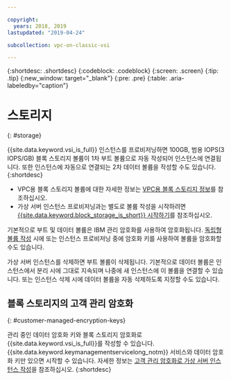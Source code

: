```yaml
---

copyright:
  years: 2018, 2019
lastupdated: "2019-04-24"

subcollection: vpc-on-classic-vsi

---
```


{:shortdesc: .shortdesc}
{:codeblock: .codeblock}
{:screen: .screen}
{:tip: .tip}
{:new_window: target="_blank"}
{:pre: .pre}
{:table: .aria-labeledby="caption"}


# 스토리지
{: #storage}

{{site.data.keyword.vsi_is_full}} 인스턴스를 프로비저닝하면 100GB, 범용 IOPS(3 IOPS/GB) 블록 스토리지 볼륨이 1차 부트 볼륨으로 자동 작성되어 인스턴스에 연결됩니다. 또한 인스턴스에 자동으로 연결되는 2차 데이터 볼륨을 작성할 수도 있습니다.
{:shortdesc}

- VPC용 블록 스토리지 볼륨에 대한 자세한 정보는 [VPC용 블록 스토리지 정보](/docs/vpc-on-classic-block-storage?topic=vpc-on-classic-block-storage-block-storage-about)를 참조하십시오.  
- 가상 서버 인스턴스 프로비저닝과는 별도로 볼륨 작성을 시작하려면 [{{site.data.keyword.block_storage_is_short}} 시작하기](/docs/vpc-on-classic-block-storage?topic=vpc-on-classic-block-storage-block-storage-getting-started)를 참조하십시오.

기본적으로 부트 및 데이터 볼륨은 IBM 관리 암호화를 사용하여 암호화됩니다. [독립형 볼륨 작성](/docs/vpc-on-classic-block-storage?topic=vpc-on-classic-block-storage-block-storage-encryption) 시에 또는 인스턴스 프로비저닝 중에 암호화 키를 사용하여 볼륨을 암호화할 수도 있습니다.  

가상 서버 인스턴스를 삭제하면 부트 볼륨이 삭제됩니다. 기본적으로 데이터 볼륨은 인스턴스에서 분리 시에 그대로 지속되며 나중에 새 인스턴스에 이 볼륨을 연결할 수 있습니다. 또는 인스턴스 삭제 시에 데이터 볼륨을 자동 삭제하도록 지정할 수도 있습니다.  

## 블록 스토리지의 고객 관리 암호화  
{: #customer-managed-encryption-keys}

관리 중인 데이터 암호화 키와 블록 스토리지 암호화로 {{site.data.keyword.vsi_is_full}}를 작성할 수 있습니다. {{site.data.keyword.keymanagementservicelong_notm}} 서비스와 데이터 암호화 키만 있으면 시작할 수 있습니다. 자세한 정보는 [고객 관리 암호화로 가상 서버 인스턴스 작성](/docs/vpc-on-classic-vsi?topic=vpc-on-classic-vsi-creating-instances-byok)을 참조하십시오.
{:shortdesc}

